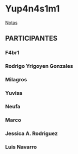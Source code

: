 # Yup4n4s1m1

[Notas](notas/README.md)

## PARTICIPANTES


### F4br1

### Rodrigo Yrigoyen Gonzales


### Milagros

### Yuvisa
### Neufa

### Marco

### Jessica A. Rodriguez

### Luis Navarro
